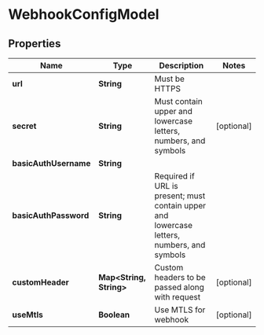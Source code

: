 
# WebhookConfigModel

## Properties
Name | Type | Description | Notes
------------ | ------------- | ------------- | -------------
**url** | **String** | Must be HTTPS | 
**secret** | **String** | Must contain upper and lowercase letters, numbers, and symbols |  [optional]
**basicAuthUsername** | **String** |  | 
**basicAuthPassword** | **String** | Required if URL is present; must contain upper and lowercase letters, numbers, and symbols | 
**customHeader** | **Map&lt;String, String&gt;** | Custom headers to be passed along with request |  [optional]
**useMtls** | **Boolean** | Use MTLS for webhook |  [optional]



